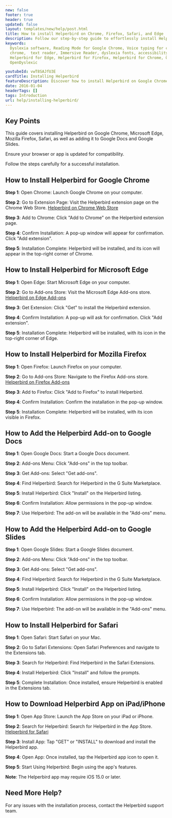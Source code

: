```yaml
---
new: false
footer: true
header: true
updated: false
layout: templates/new/help/post.html
title: How to install Helperbird on Chrome, Firefox, Safari, and Edge
description: Follow our step-by-step guide to effortlessly install Helperbird on various browsers including Google Chrome, Firefox, Safari, and Edge. Enhance your browsing experience across multiple platforms with Helperbird.
keywords:
  Dyslexia software, Reading Mode for Google Chrome, Voice typing for chrome, Text to speech for
  chrome,  text reader, Immersive Reader, dyslexia fonts, accessibility software, dyslexia software,
  Helperbird for Edge, Helperbird for Firefox, Helperbird for Chrome, Opendyslexic for Chrome,
  OpenDyslexic

youtubeId: vwT8SAJfU3E
cardTitle: Installing Helperbird
featureDescription: Discover how to install Helperbird on Google Chrome, Firefox, Safari, and Edge.
date: 2016-01-04
headerTags: []
tags: Introduction
url: help/installing-helperbird/
---
```


## Key Points

This guide covers installing Helperbird on Google Chrome, Microsoft Edge, Mozilla Firefox, Safari, as well as adding it to Google Docs and Google Slides.

Ensure your browser or app is updated for compatibility.

Follow the steps carefully for a successful installation.


## How to Install Helperbird for Google Chrome

**Step 1**: Open Chrome: Launch Google Chrome on your computer.

**Step 2**: Go to Extension Page: Visit the Helperbird extension page on the Chrome Web Store. [Helperbird on Chrome Web Store](https://chrome.google.com/webstore/detail/helperbird/ahmapmilbkfamljbpgphfndeemhnajme)

**Step 3**: Add to Chrome: Click "Add to Chrome" on the Helperbird extension page.

**Step 4**: Confirm Installation: A pop-up window will appear for confirmation. Click "Add extension".

**Step 5**: Installation Complete: Helperbird will be installed, and its icon will appear in the top-right corner of Chrome.


## How to Install Helperbird for Microsoft Edge

**Step 1**: Open Edge: Start Microsoft Edge on your computer.

**Step 2**: Go to Add-ons Store: Visit the Microsoft Edge Add-ons store. [Helperbird on Edge Add-ons](https://microsoftedge.microsoft.com/addons/detail/helperbird/gfjkfjnhkpncjfjgcfhfhljomfejnpbk)

**Step 3**: Get Extension: Click "Get" to install the Helperbird extension.

**Step 4**: Confirm Installation: A pop-up will ask for confirmation. Click "Add extension".

**Step 5**: Installation Complete: Helperbird will be installed, with its icon in the top-right corner of Edge.


## How to Install Helperbird for Mozilla Firefox

**Step 1**: Open Firefox: Launch Firefox on your computer.

**Step 2**: Go to Add-ons Store: Navigate to the Firefox Add-ons store. [Helperbird on Firefox Add-ons](https://addons.mozilla.org/en-US/firefox/addon/helperbird/)

**Step 3**: Add to Firefox: Click "Add to Firefox" to install Helperbird.

**Step 4**: Confirm Installation: Confirm the installation in the pop-up window.

**Step 5**: Installation Complete: Helperbird will be installed, with its icon visible in Firefox.


## How to Add the Helperbird Add-on to Google Docs

**Step 1**: Open Google Docs: Start a Google Docs document.

**Step 2**: Add-ons Menu: Click "Add-ons" in the top toolbar.

**Step 3**: Get Add-ons: Select "Get add-ons".

**Step 4**: Find Helperbird: Search for Helperbird in the G Suite Marketplace.

**Step 5**: Install Helperbird: Click "Install" on the Helperbird listing.

**Step 6**: Confirm Installation: Allow permissions in the pop-up window.

**Step 7**: Use Helperbird: The add-on will be available in the "Add-ons" menu.


## How to Add the Helperbird Add-on to Google Slides

**Step 1**: Open Google Slides: Start a Google Slides document.

**Step 2**: Add-ons Menu: Click "Add-ons" in the top toolbar.

**Step 3**: Get Add-ons: Select "Get add-ons".

**Step 4**: Find Helperbird: Search for Helperbird in the G Suite Marketplace.

**Step 5**: Install Helperbird: Click "Install" on the Helperbird listing.

**Step 6**: Confirm Installation: Allow permissions in the pop-up window.

**Step 7**: Use Helperbird: The add-on will be available in the "Add-ons" menu.


## How to Install Helperbird for Safari

**Step 1**: Open Safari: Start Safari on your Mac.

**Step 2**: Go to Safari Extensions: Open Safari Preferences and navigate to the Extensions tab.

**Step 3**: Search for Helperbird: Find Helperbird in the Safari Extensions.

**Step 4**: Install Helperbird: Click "Install" and follow the prompts.

**Step 5**: Complete Installation: Once installed, ensure Helperbird is enabled in the Extensions tab.



## How to Download Helperbird App on iPad/iPhone

**Step 1**: Open App Store: Launch the App Store on your iPad or iPhone.

**Step 2**: Search for Helperbird: Search for Helperbird in the App Store. [Helperbird for Safari](https://apps.apple.com/us/app/helperbird-for-safari/id1589138053)

**Step 3**: Install App: Tap "GET" or "INSTALL" to download and install the Helperbird app.

**Step 4**: Open App: Once installed, tap the Helperbird app icon to open it.

**Step 5**: Start Using Helperbird: Begin using the app's features.

**Note**: The Helperbird app may require iOS 15.0 or later.




## Need More Help?
For any issues with the installation process, contact the Helperbird support team.

